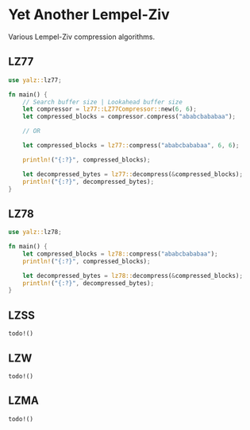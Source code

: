 # Yet Another Lempel-Ziv

Various Lempel-Ziv compression algorithms.

## LZ77

```rust
use yalz::lz77;

fn main() {
    // Search buffer size | Lookahead buffer size
    let compressor = lz77::LZ77Compressor::new(6, 6);
    let compressed_blocks = compressor.compress("ababcbababaa");

    // OR

    let compressed_blocks = lz77::compress("ababcbababaa", 6, 6);

    println!("{:?}", compressed_blocks);

    let decompressed_bytes = lz77::decompress(&compressed_blocks);
    println!("{:?}", decompressed_bytes);
}
```

## LZ78

```rust
use yalz::lz78;

fn main() {
    let compressed_blocks = lz78::compress("ababcbababaa");
    println!("{:?}", compressed_blocks);

    let decompressed_bytes = lz78::decompress(&compressed_blocks);
    println!("{:?}", decompressed_bytes);
}
```

## LZSS

`todo!()`

## LZW

`todo!()`

## LZMA

`todo!()`